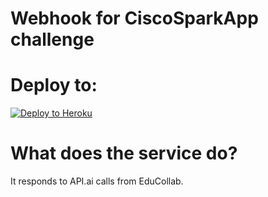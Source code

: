 # Webhook for CiscoSparkApp challenge

# Deploy to:
[![Deploy to Heroku](https://www.herokucdn.com/deploy/button.svg)](https://heroku.com/deploy)

# What does the service do?
It responds to API.ai calls from EduCollab. 
